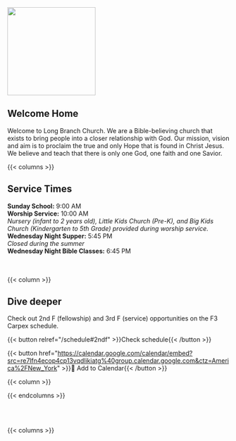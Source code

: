 ---
---

<picture>
  <source srcset="/img/brand/LBCLogo.png" media="(prefers-color-scheme:dark)">
  <img height="200px" src="/img/brand/LBCLogo.png">
</picture>

## Welcome Home

Welcome to Long Branch Church.
We are a Bible-believing church that exists
to bring people into a closer
relationship with God. Our mission,
vision and aim is to proclaim the
true and only Hope that is found in
Christ Jesus. We believe and teach
that there is only one God, one
faith and one Savior. 

{{< columns >}}

## Service Times
**Sunday School:** 9:00 AM </br>
**Worship Service:** 10:00 AM </br>
    *Nursery (infant to 2 years old), Little Kids Church (Pre-K), and Big Kids Church (Kindergarten to 5th Grade) provided during worship service.* </br>
**Wednesday Night Supper:** 5:45 PM </br>
    *Closed during the summer* </br>
**Wednesday Night Bible Classes:** 6:45 PM

</br>
</br>
{{< column >}}

## Dive deeper

Check out 2nd F (fellowship) and 3rd F (service) opportunities on the F3 Carpex schedule.

{{< button relref="/schedule#2ndf" >}}Check schedule{{< /button >}}

{{< button href="https://calendar.google.com/calendar/embed?src=re7lfn4ecop4cp13vqdlikiatg%40group.calendar.google.com&ctz=America%2FNew_York" >}}📅 Add to Calendar{{< /button >}}

{{< column >}}

<!-- Add specific events here -->

{{< endcolumns >}}

</br>
</br>

{{< columns >}}
